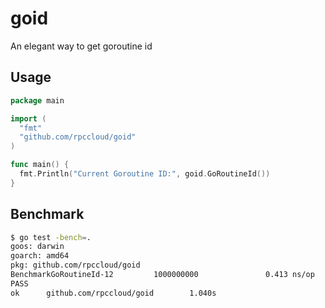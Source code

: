 # goid
An elegant way to get goroutine id

## Usage
```go
package main

import (
  "fmt"
  "github.com/rpccloud/goid"
)

func main() {
  fmt.Println("Current Goroutine ID:", goid.GoRoutineId())
}
```

## Benchmark
```bash
$ go test -bench=.
goos: darwin
goarch: amd64
pkg: github.com/rpccloud/goid
BenchmarkGoRoutineId-12         1000000000               0.413 ns/op           0 B/op          0 allocs/op
PASS
ok      github.com/rpccloud/goid        1.040s
```

